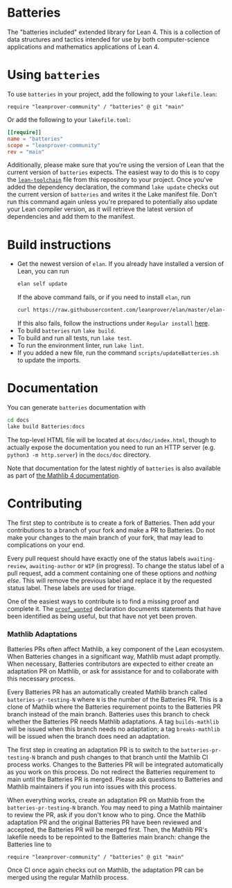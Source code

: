 # Batteries

The "batteries included" extended library for Lean 4. This is a collection of data structures and tactics intended for use by both computer-science applications and mathematics applications of Lean 4.

# Using `batteries`

To use `batteries` in your project, add the following to your `lakefile.lean`:
```lean
require "leanprover-community" / "batteries" @ git "main"
```
Or add the following to your `lakefile.toml`:
```toml
[[require]]
name = "batteries"
scope = "leanprover-community"
rev = "main"
```

Additionally, please make sure that you're using the version of Lean that the current version of `batteries` expects. The easiest way to do this is to copy the [`lean-toolchain`](./lean-toolchain) file from this repository to your project. Once you've added the dependency declaration, the command `lake update` checks out the current version of `batteries` and writes it the Lake manifest file. Don't run this command again unless you're prepared to potentially also update your Lean compiler version, as it will retrieve the latest version of dependencies and add them to the manifest.

# Build instructions

* Get the newest version of `elan`. If you already have installed a version of Lean, you can run
  ```sh
  elan self update
  ```
  If the above command fails, or if you need to install `elan`, run
  ```sh
  curl https://raw.githubusercontent.com/leanprover/elan/master/elan-init.sh -sSf | sh
  ```
  If this also fails, follow the instructions under `Regular install` [here](https://leanprover-community.github.io/get_started.html).
* To build `batteries` run `lake build`.
* To build and run all tests, run `lake test`.
* To run the environment linter, run `lake lint`.
* If you added a new file, run the command `scripts/updateBatteries.sh` to update the imports.

# Documentation

You can generate `batteries` documentation with

```sh
cd docs
lake build Batteries:docs
```

The top-level HTML file will be located at `docs/doc/index.html`, though to actually expose the
documentation you need to run an HTTP server (e.g. `python3 -m http.server`) in the `docs/doc` directory.

Note that documentation for the latest nightly of `batteries` is also available as part of [the Mathlib 4
documentation][mathlib4 docs].

[mathlib4 docs]: https://leanprover-community.github.io/mathlib4_docs/Batteries.html

# Contributing

The first step to contribute is to create a fork of Batteries.
Then add your contributions to a branch of your fork and make a PR to Batteries.
Do not make your changes to the main branch of your fork, that may lead to complications on your end.

Every pull request should have exactly one of the status labels `awaiting-review`, `awaiting-author`
or `WIP` (in progress).
To change the status label of a pull request, add a comment containing one of these options and
_nothing else_.
This will remove the previous label and replace it by the requested status label.
These labels are used for triage.

One of the easiest ways to contribute is to find a missing proof and complete it. The
[`proof_wanted`](https://github.com/search?q=repo%3Aleanprover-community%2Fbatteries+language%3ALean+%2F^proof_wanted%2F&type=code)
declaration documents statements that have been identified as being useful, but that have not yet
been proven.

### Mathlib Adaptations

Batteries PRs often affect Mathlib, a key component of the Lean ecosystem.
When Batteries changes in a significant way, Mathlib must adapt promptly.
When necessary, Batteries contributors are expected to either create an adaptation PR on Mathlib, or ask for assistance for and to collaborate with this necessary process.

Every Batteries PR has an automatically created Mathlib branch called `batteries-pr-testing-N` where `N` is the number of the Batteries PR.
This is a clone of Mathlib where the Batteries requirement points to the Batteries PR branch instead of the main branch.
Batteries uses this branch to check whether the Batteries PR needs Mathlib adaptations.
A tag `builds-mathlib` will be issued when this branch needs no adaptation; a tag `breaks-mathlib` will be issued when the branch does need an adaptation.

The first step in creating an adaptation PR is to switch to the `batteries-pr-testing-N` branch and push changes to that branch until the Mathlib CI process works.
Changes to the Batteries PR will be integrated automatically as you work on this process.
Do not redirect the Batteries requirement to main until the Batteries PR is merged.
Please ask questions to Batteries and Mathlib maintainers if you run into issues with this process.

When everything works, create an adaptation PR on Mathlib from the `batteries-pr-testing-N` branch.
You may need to ping a Mathlib maintainer to review the PR, ask if you don't know who to ping.
Once the Mathlib adaptation PR and the original Batteries PR have been reviewed and accepted, the Batteries PR will be merged first. Then, the Mathlib PR's lakefile needs to be repointed to the Batteries main branch: change the Batteries line to
```lean
require "leanprover-community" / "batteries" @ git "main"
```
Once CI once again checks out on Mathlib, the adaptation PR can be merged using the regular Mathlib process.

